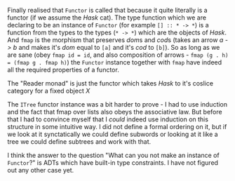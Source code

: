 Finally realised that `Functor` is called that because it quite literally is a
functor (if we assume the *Hask* cat). The type function which we are declaring
to be an instance of `Functor` (for example `[] :: * -> *`) is a function from the types
to the types (`* -> *`) which are the objects of *Hask*. And `fmap` is the morphism
that preserves *dom*s and *cod*s (takes an arrow *a -> b* and makes it's *dom* 
equal to `[a]` and it's *cod* to `[b]`). So as long as we are sane (obey
`fmap id = id`, and also composition of arrows - `fmap (g . h) = (fmap g . fmap h)`)
the `Functor` instance together with `fmap` have indeed all the 
required properties of a functor.

The "Reader monad" is just the functor which takes *Hask* to it's coslice category
for a fixed object *X*

The `ITree` functor instance was a bit harder to prove - I had to use induction and
the fact that fmap over lists also obeys the associative law. But before that I had
to convince myself that I *could* indeed use induction on this structure in some
intuitive way. I did not define a formal ordering on it, but if we look at it
synctatically we could define subwords or looking at it like a tree we could
define subtrees and work with that.

I think the answer to the question "What can you not make an instance of `Functor`?"
is ADTs which have built-in type constraints. I have not figured out any other
case yet.
